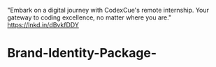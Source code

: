 "Embark on a digital journey with CodexCue's remote internship. Your gateway to coding excellence, no matter where you are."
https://lnkd.in/dBvkfDDY
# Brand-Identity-Package-
